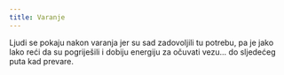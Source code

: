 ```yaml
---
title: Varanje
---
```


Ljudi se pokaju nakon varanja jer su sad zadovoljili tu potrebu, pa je jako lako reći da su pogriješili i dobiju energiju za očuvati vezu... do sljedećeg puta kad prevare.
